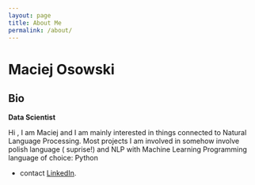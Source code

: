 ```yaml
---
layout: page
title: About Me
permalink: /about/
---
```


Maciej Osowski
============




Bio
----------

**Data Scientist**

Hi , I am Maciej and I am mainly interested in things connected to Natural Language Processing.
Most projects I am involved in somehow involve  polish language  ( suprise!) and NLP with Machine Learning
Programming language of choice: Python

* contact  [LinkedIn](https://www.linkedin.com/in/datanerdd/).









